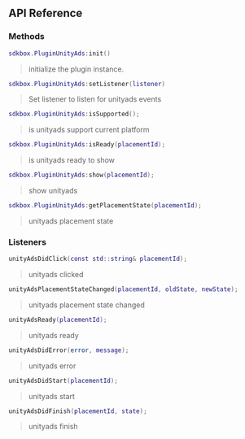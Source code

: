 ## API Reference

### Methods
```lua
sdkbox.PluginUnityAds:init()
```
>  initialize the plugin instance.

```lua
sdkbox.PluginUnityAds:setListener(listener)
```
> Set listener to listen for unityads events

```lua
sdkbox.PluginUnityAds:isSupported();
```
> is unityads support current platform

```lua
sdkbox.PluginUnityAds:isReady(placementId);
```
> is unityads ready to show

```lua
sdkbox.PluginUnityAds:show(placementId);
```
> show unityads

```lua
sdkbox.PluginUnityAds:getPlacementState(placementId);
```
> unityads placement state


### Listeners
```lua
unityAdsDidClick(const std::string& placementId);
```
> unityads clicked

```lua
unityAdsPlacementStateChanged(placementId, oldState, newState);
```
> unityads placement state changed

```lua
unityAdsReady(placementId);
```
> unityads ready

```lua
unityAdsDidError(error, message);
```
> unityads error

```lua
unityAdsDidStart(placementId);
```
> unityads start

```lua
unityAdsDidFinish(placementId, state);
```
> unityads finish

